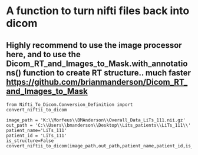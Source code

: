 # A function to turn nifti files back into dicom
## Highly recommend to use the image processor here, and to use the Dicom_RT_and_Images_to_Mask.with_annotations() function to create RT structure.. much faster https://github.com/brianmanderson/Dicom_RT_and_Images_to_Mask

    from Nifti_To_Dicom.Conversion_Definition import convert_niftii_to_dicom
    
    image_path = 'K:\\Morfeus\\BMAnderson\\Overall_Data_LiTs_111.nii.gz'
    out_path = 'C:\\Users\\bmanderson\\Desktop\\Lits_patients\\LiTs_111\\'
    patient_name='LiTs_111'
    patient_id = 'LiTs_111'
    is_structure=False
    convert_niftii_to_dicom(image_path,out_path,patient_name,patient_id,is_structure)
